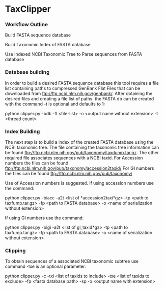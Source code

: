 # TaxClipper
### Workflow Outline
Build FASTA sequence database

Build Taxonomic Index of FASTA database

Use Indexed NCBI Taxonomic Tree to Parse sequences from FASTA database


### Database building

In order to build a desired FASTA sequence database this tool requires a file list containing paths to compressed GenBank Flat Files that can be downloaded from ftp://ftp.ncbi.nlm.nih.gov/genbank/. After obtaining the desired files and creating a file list of paths. the FASTA db can be created with the command -t is optional and defaults to 1:

python clipper.py -bdb -fl \<file-list> -o \<output name without extension> -t \<thread count>

### Index Building

The next step is to build a index of the created FASTA database using the NCBI taxonomic tree. The file containing the taxonomic tree information can be found ftp://ftp.ncbi.nlm.nih.gov/pub/taxonomy/taxdump.tar.gz. The other required file associates sequences with a NCBI taxid.
For Accession numbers the files can be found ftp://ftp.ncbi.nlm.nih.gov/pub/taxonomy/accession2taxid/
For GI numbers the files can be found ftp://ftp.ncbi.nlm.nih.gov/pub/taxonomy/

Use of Accession numbers is suggested.
If using accession numbers use the command:

python clipper.py -biacc -a2t \<list of \*accession2taxi\*gz> -tp \<path to taxfump.tar.gz> -fp \<path to FASTA database> -o \<name of serialization without extension>
  
If using GI numbers use the command:

python clipper.py -bigi -a2t \<list of gi_taxid\*gz> -tp \<path to taxfump.tar.gz> -fp \<path to FASTA database> -o \<name of serialization without extension>

### Clipping

To obtain sequences of a associated NCBI taxonomic subtree use command -txe is an optional parameter:

python clipper.py -c -txi \<list of taxids to include> -txe \<list of taxids to exclude> -fp \<fasta database path> -sp <index path> -o \<output name with extension> 
